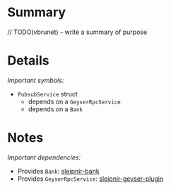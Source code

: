 
# Summary

// TODO(vbrunet) - write a summary of purpose

# Details

*Important symbols:*

- `PubsubService` struct
  - depends on a `GeyserRpcService`
  - depends on a `Bank`

# Notes

*Important dependencies:*

- Provides `Bank`: [sleipnir-bank](../sleipnir-bank/README.md)
- Provides `GeyserRpcService`: [sleipnir-geyser-plugin](../sleipnir-geyser-plugin/README.md)
